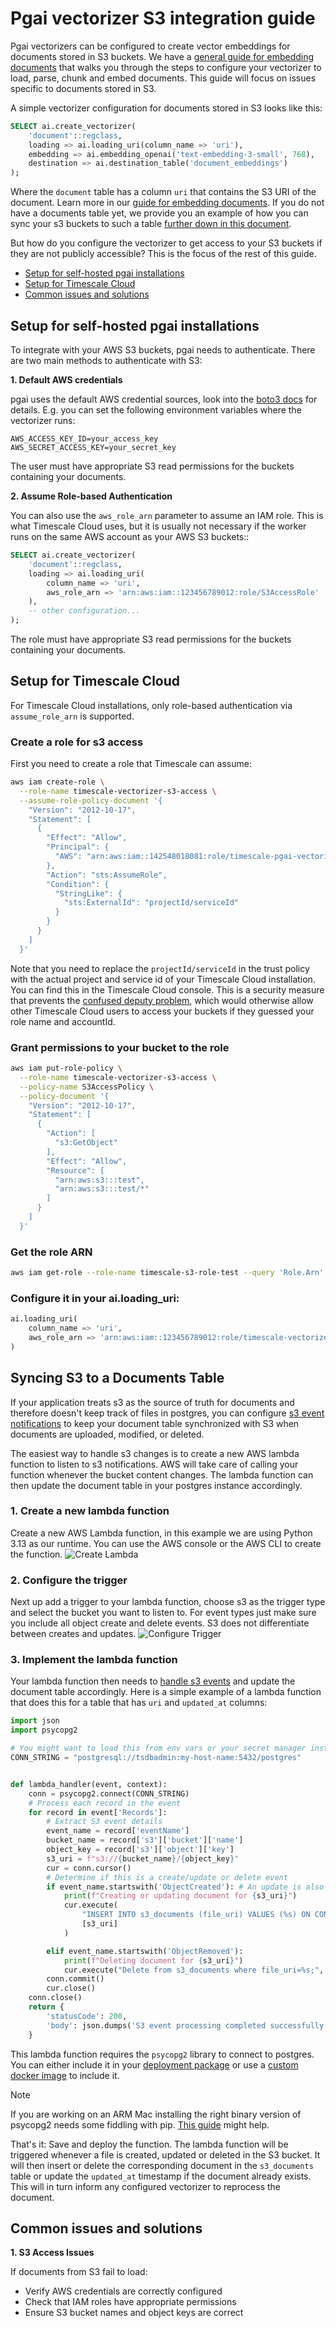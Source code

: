 # Pgai vectorizer S3 integration guide

Pgai vectorizers can be configured to create vector embeddings for documents stored in S3 buckets. We have a [general guide for embedding documents](./document-embeddings.md) that walks you through the steps to configure your vectorizer to load, parse, chunk and embed documents. This guide will focus on issues specific to documents stored in S3.

A simple vectorizer configuration for documents stored in S3 looks like this:

```sql
SELECT ai.create_vectorizer(
    'document'::regclass,
    loading => ai.loading_uri(column_name => 'uri'),
    embedding => ai.embedding_openai('text-embedding-3-small', 768),
    destination => ai.destination_table('document_embeddings')
);
```

Where the `document` table has a column `uri` that contains the S3 URI of the document. Learn more in our [guide for embedding documents](./document-embeddings.md).
If you do not have a documents table yet, we provide you an example of how you can sync your s3 buckets to such a table [further down in this document](#syncing-s3-to-a-documents-table).

But how do you configure the vectorizer to get access to your S3 buckets if they are not publicly accessible? This is the focus of the rest of this guide.

- [Setup for self-hosted pgai installations](#setup-for-self-hosted-pgai-installations)
- [Setup for Timescale Cloud](#setup-for-timescale-cloud)
- [Common issues and solutions](#common-issues-and-solutions)

## Setup for self-hosted pgai installations

To integrate with your AWS S3 buckets, pgai needs to authenticate. There are two main methods to authenticate with S3:

**1. Default AWS credentials**

pgai uses the default AWS credential sources, look into the [boto3 docs](https://boto3.amazonaws.com/v1/documentation/api/latest/guide/credentials.html#configuring-credentials) for details. E.g. you can set the following environment variables where the vectorizer runs:

```
AWS_ACCESS_KEY_ID=your_access_key
AWS_SECRET_ACCESS_KEY=your_secret_key
```

The user must have appropriate S3 read permissions for the buckets containing your documents.


**2. Assume Role-based Authentication**

 You can also use the `aws_role_arn` parameter to assume an IAM role. This is what Timescale Cloud uses, but it is usually not necessary if the worker runs on the same AWS account as your AWS S3 buckets::

```sql
SELECT ai.create_vectorizer(
    'document'::regclass,
    loading => ai.loading_uri(
        column_name => 'uri',
        aws_role_arn => 'arn:aws:iam::123456789012:role/S3AccessRole'
    ),
    -- other configuration...
);
```

The role must have appropriate S3 read permissions for the buckets containing your documents.

## Setup for Timescale Cloud

For Timescale Cloud installations, only role-based authentication via `assume_role_arn` is supported.

### Create a role for s3 access
First you need to create a role that Timescale can assume:

```bash
aws iam create-role \
  --role-name timescale-vectorizer-s3-access \
  --assume-role-policy-document '{
    "Version": "2012-10-17",
    "Statement": [
      {
        "Effect": "Allow",
        "Principal": {
          "AWS": "arn:aws:iam::142548018081:role/timescale-pgai-vectorizer"
        },
        "Action": "sts:AssumeRole",
        "Condition": {
          "StringLike": {
            "sts:ExternalId": "projectId/serviceId"
          }
        }
      }
    ]
  }'
```

Note that you need to replace the `projectId/serviceId` in the trust policy with the actual project and service id of your Timescale Cloud installation. You can find this in the Timescale Cloud console. This is a security measure that prevents the [confused deputy problem](https://docs.aws.amazon.com/IAM/latest/UserGuide/confused-deputy.html), which would otherwise allow other Timescale Cloud users to access your buckets if they guessed your role name and accountId.

### Grant permissions to your bucket to the role

```bash
aws iam put-role-policy \
  --role-name timescale-vectorizer-s3-access \
  --policy-name S3AccessPolicy \
  --policy-document '{
    "Version": "2012-10-17",
    "Statement": [
      {
        "Action": [
          "s3:GetObject"
        ],
        "Effect": "Allow",
        "Resource": [
          "arn:aws:s3:::test",
          "arn:aws:s3:::test/*"
        ]
      }
    ]
  }'
```

### Get the role ARN
```bash
aws iam get-role --role-name timescale-s3-role-test --query 'Role.Arn' --output text
```
### Configure it in your ai.loading_uri:

```sql
ai.loading_uri(
    column_name => 'uri',
    aws_role_arn => 'arn:aws:iam::123456789012:role/timescale-vectorizer-s3-access'
)
```

## Syncing S3 to a Documents Table

If your application treats s3 as the source of truth for documents and therefore doesn't keep track of files in postgres, you can configure [s3 event notifications](https://docs.aws.amazon.com/AmazonS3/latest/userguide/EventNotifications.html) to keep your document table synchronized with S3 when documents are uploaded, modified, or deleted.

The easiest way to handle s3 changes is to create a new AWS lambda function to listen to s3 notifications. AWS will take care of calling your function whenever the bucket content changes. The lambda function can then update the document table in your postgres instance accordingly.

### 1. Create a new lambda function
Create a new AWS Lambda function, in this example we are using Python 3.13 as our runtime. You can use the AWS console or the AWS CLI to create the function.
![Create Lambda](/docs/images/s3_sync/create_lambda.png)

### 2. Configure the trigger

Next up add a trigger to your lambda function, choose s3 as the trigger type and select the bucket you want to listen to.
For event types just make sure you include all object create and delete events. S3 does not differentiate between creates and updates.
![Configure Trigger](/docs/images/s3_sync/trigger_config.png)

### 3. Implement the lambda function
Your lambda function then needs to [handle s3 events](https://docs.aws.amazon.com/lambda/latest/dg/with-s3.html) and update the document table accordingly. Here is a simple example of a lambda function that does this for a table that has `uri` and `updated_at` columns:
```python
import json
import psycopg2

# You might want to load this from env vars or your secret manager instead
CONN_STRING = "postgresql://tsdbadmin:my-host-name:5432/postgres"


def lambda_handler(event, context):
    conn = psycopg2.connect(CONN_STRING)
    # Process each record in the event
    for record in event['Records']:
        # Extract S3 event details
        event_name = record['eventName']
        bucket_name = record['s3']['bucket']['name']
        object_key = record['s3']['object']['key']
        s3_uri = f"s3://{bucket_name}/{object_key}"
        cur = conn.cursor()
        # Determine if this is a create/update or delete event
        if event_name.startswith('ObjectCreated'): # An update is also an ObjectCreated event
            print(f"Creating or updating document for {s3_uri}")
            cur.execute(
                "INSERT INTO s3_documents (file_uri) VALUES (%s) ON CONFLICT (file_uri) DO UPDATE SET updated_at = CURRENT_TIMESTAMP",
                [s3_uri]
            )

        elif event_name.startswith('ObjectRemoved'):
            print(f"Deleting document for {s3_uri}")
            cur.execute("Delete from s3_documents where file_uri=%s;", [s3_uri])
        conn.commit()
        cur.close()
    conn.close()
    return {
        'statusCode': 200,
        'body': json.dumps('S3 event processing completed successfully')
    }
```

This lambda function requires the `psycopg2` library to connect to postgres. You can either include it in your [deployment package](https://docs.aws.amazon.com/lambda/latest/dg/python-package.html#python-package-create-dependencies) or use a [custom docker image](https://docs.aws.amazon.com/lambda/latest/dg/images-create.html) to include it.

> [!NOTE]
> If you are working on an ARM Mac installing the right binary version of psycopg2 needs some fiddling with pip. [This guide](https://aws.plainenglish.io/installing-psycopg2-on-aws-lambda-when-developing-on-arm-macs-f1453199f516) might help.

That's it: Save and deploy the function. The lambda function will be triggered whenever a file is created, updated or deleted in the S3 bucket. It will then insert or delete the corresponding document in the `s3_documents` table or update the `updated_at` timestamp if the document already exists. This will in turn inform any configured vectorizer to reprocess the document.


## Common issues and solutions

**1. S3 Access Issues**

If documents from S3 fail to load:
- Verify AWS credentials are correctly configured
- Check that IAM roles have appropriate permissions
- Ensure S3 bucket names and object keys are correct

